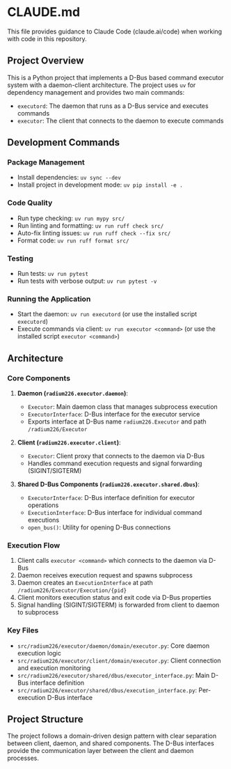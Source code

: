 # CLAUDE.md

This file provides guidance to Claude Code (claude.ai/code) when working with code in this repository.

## Project Overview

This is a Python project that implements a D-Bus based command executor system with a daemon-client architecture. The project uses `uv` for dependency management and provides two main commands:

- `executord`: The daemon that runs as a D-Bus service and executes commands
- `executor`: The client that connects to the daemon to execute commands

## Development Commands

### Package Management
- Install dependencies: `uv sync --dev`
- Install project in development mode: `uv pip install -e .`

### Code Quality
- Run type checking: `uv run mypy src/`
- Run linting and formatting: `uv run ruff check src/`
- Auto-fix linting issues: `uv run ruff check --fix src/`
- Format code: `uv run ruff format src/`

### Testing
- Run tests: `uv run pytest`
- Run tests with verbose output: `uv run pytest -v`

### Running the Application
- Start the daemon: `uv run executord` (or use the installed script `executord`)
- Execute commands via client: `uv run executor <command>` (or use the installed script `executor <command>`)

## Architecture

### Core Components

1. **Daemon (`radium226.executor.daemon`)**:
   - `Executor`: Main daemon class that manages subprocess execution
   - `ExecutorInterface`: D-Bus interface for the executor service
   - Exports interface at D-Bus name `radium226.Executor` and path `/radium226/Executor`

2. **Client (`radium226.executor.client`)**:
   - `Executor`: Client proxy that connects to the daemon via D-Bus
   - Handles command execution requests and signal forwarding (SIGINT/SIGTERM)

3. **Shared D-Bus Components (`radium226.executor.shared.dbus`)**:
   - `ExecutorInterface`: D-Bus interface definition for executor operations
   - `ExecutionInterface`: D-Bus interface for individual command executions
   - `open_bus()`: Utility for opening D-Bus connections

### Execution Flow

1. Client calls `executor <command>` which connects to the daemon via D-Bus
2. Daemon receives execution request and spawns subprocess
3. Daemon creates an `ExecutionInterface` at path `/radium226/Executor/Execution/{pid}`
4. Client monitors execution status and exit code via D-Bus properties
5. Signal handling (SIGINT/SIGTERM) is forwarded from client to daemon to subprocess

### Key Files

- `src/radium226/executor/daemon/domain/executor.py`: Core daemon execution logic
- `src/radium226/executor/client/domain/executor.py`: Client connection and execution monitoring
- `src/radium226/executor/shared/dbus/executor_interface.py`: Main D-Bus interface definition
- `src/radium226/executor/shared/dbus/execution_interface.py`: Per-execution D-Bus interface

## Project Structure

The project follows a domain-driven design pattern with clear separation between client, daemon, and shared components. The D-Bus interfaces provide the communication layer between the client and daemon processes.